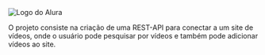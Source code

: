 <img src="https://www.alura.com.br/assets/img/challenges/back-end/challenges-logo-2.1625090924.svg"  alt="Logo do Alura"/>

O projeto consiste na criação de uma REST-API para conectar a um site de vídeos, onde o usuário pode pesquisar por vídeos e também pode adicionar vídeos ao site.